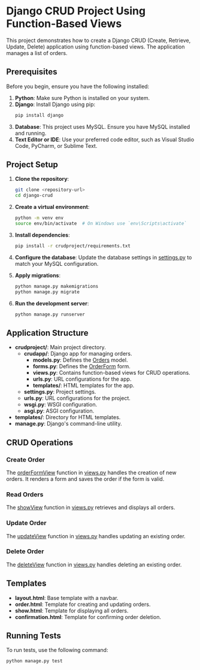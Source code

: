 # Django CRUD Project Using Function-Based Views

This project demonstrates how to create a Django CRUD (Create, Retrieve, Update, Delete) application using function-based views. The application manages a list of orders.

## Prerequisites

Before you begin, ensure you have the following installed:

1. **Python**: Make sure Python is installed on your system.
2. **Django**: Install Django using pip:
    ```sh
    pip install django
    ```
3. **Database**: This project uses MySQL. Ensure you have MySQL installed and running.
4. **Text Editor or IDE**: Use your preferred code editor, such as Visual Studio Code, PyCharm, or Sublime Text.

## Project Setup

1. **Clone the repository**:
    ```sh
    git clone <repository-url>
    cd django-crud
    ```

2. **Create a virtual environment**:
    ```sh
    python -m venv env
    source env/bin/activate  # On Windows use `env\Scripts\activate`
    ```

3. **Install dependencies**:
    ```sh
    pip install -r crudproject/requirements.txt
    ```

4. **Configure the database**:
    Update the database settings in [settings.py](http://_vscodecontentref_/1) to match your MySQL configuration.

5. **Apply migrations**:
    ```sh
    python manage.py makemigrations
    python manage.py migrate
    ```

6. **Run the development server**:
    ```sh
    python manage.py runserver
    ```

## Application Structure

- **crudproject/**: Main project directory.
  - **crudapp/**: Django app for managing orders.
    - **models.py**: Defines the [Orders](http://_vscodecontentref_/2) model.
    - **forms.py**: Defines the [OrderForm](http://_vscodecontentref_/3) form.
    - **views.py**: Contains function-based views for CRUD operations.
    - **urls.py**: URL configurations for the app.
    - **templates/**: HTML templates for the app.
  - **settings.py**: Project settings.
  - **urls.py**: URL configurations for the project.
  - **wsgi.py**: WSGI configuration.
  - **asgi.py**: ASGI configuration.
- **templates/**: Directory for HTML templates.
- **manage.py**: Django's command-line utility.

## CRUD Operations

### Create Order

The [orderFormView](http://_vscodecontentref_/4) function in [views.py](http://_vscodecontentref_/5) handles the creation of new orders. It renders a form and saves the order if the form is valid.

### Read Orders

The [showView](http://_vscodecontentref_/6) function in [views.py](http://_vscodecontentref_/7) retrieves and displays all orders.

### Update Order

The [updateView](http://_vscodecontentref_/8) function in [views.py](http://_vscodecontentref_/9) handles updating an existing order.

### Delete Order

The [deleteView](http://_vscodecontentref_/10) function in [views.py](http://_vscodecontentref_/11) handles deleting an existing order.

## Templates

- **layout.html**: Base template with a navbar.
- **order.html**: Template for creating and updating orders.
- **show.html**: Template for displaying all orders.
- **confirmation.html**: Template for confirming order deletion.

## Running Tests

To run tests, use the following command:
```sh
python manage.py test